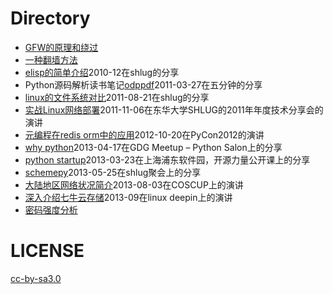 # Directory

* [GFW的原理和绕过](GFW.pdf)
* [一种翻墙方法](one_way_cross_gfw.pdf)
* [elisp的简单介绍](elisp.pdf)2010-12在shlug的分享
* Python源码解析读书笔记[odp](python_source.odp)[pdf](python_source.pdf)2011-03-27在五分钟的分享
* [linux的文件系统对比](linux_fs.pdf)2011-08-21在shlug的分享
* [实战Linux网络部署](Linux_on_net.pdf)2011-11-06在东华大学SHLUG的2011年年度技术分享会的演讲
* [元编程在redis orm中的应用](meta.md)2012-10-20在PyCon2012的演讲
* [why python](why_python.md)2013-04-17在GDG Meetup – Python Salon上的分享
* [python startup](python-startup.md)2013-03-23在上海浦东软件园，开源力量公开课上的分享
* [schemepy](schemepy.md)2013-05-25在shlug聚会上的分享
* [大陆地区网络状况简介](chinanet/chinanet.md)2013-08-03在COSCUP上的演讲
* [深入介绍七牛云存储](qiniu_deepin.md)2013-09在linux deepin上的演讲
* [密码强度分析](passwd.md)

# LICENSE

[cc-by-sa3.0](https://creativecommons.org/licenses/by-sa/3.0/us/)
